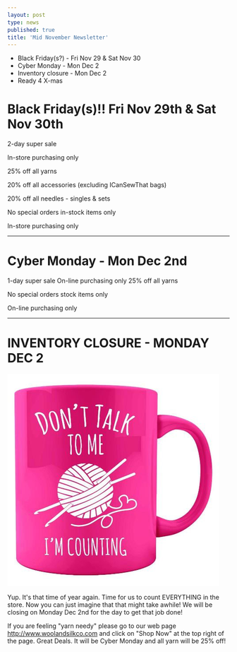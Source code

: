 ```yaml
---
layout: post
type: news
published: true
title: 'Mid November Newsletter'
---
```


- Black Friday(s?) - Fri Nov 29 & Sat Nov 30
- Cyber Monday - Mon Dec 2
- Inventory closure - Mon Dec 2
- Ready 4 X-mas
 
<h1>Black Friday(s)!! Fri Nov 29th & Sat Nov 30th</h1>

2-day super sale

In-store purchasing only

25% off all yarns

20% off all accessories
(excluding ICanSewThat bags)

20% off all needles - singles & sets

No special orders
in-stock items only

In-store purchasing only
<hr /> 

<h1>Cyber Monday - Mon Dec 2nd</h1>
1-day super sale
On-line purchasing only
25% off all yarns

No special orders
stock items only

On-line purchasing only
 
<hr>

<h1>INVENTORY CLOSURE - MONDAY DEC 2</h1>

<img src="/img/wool_mug.jpg" />

Yup. It's that time of year again. Time for us to count EVERYTHING in the store. Now you can just imagine that that might take awhile! We will be closing on Monday Dec 2nd for the day to get that job done! 

If you are feeling "yarn needy" please go to our web page http://www.woolandsilkco.com  and click on "Shop Now" at the top right of the page.  Great Deals.  It will be Cyber Monday and all yarn will be 25% off!
